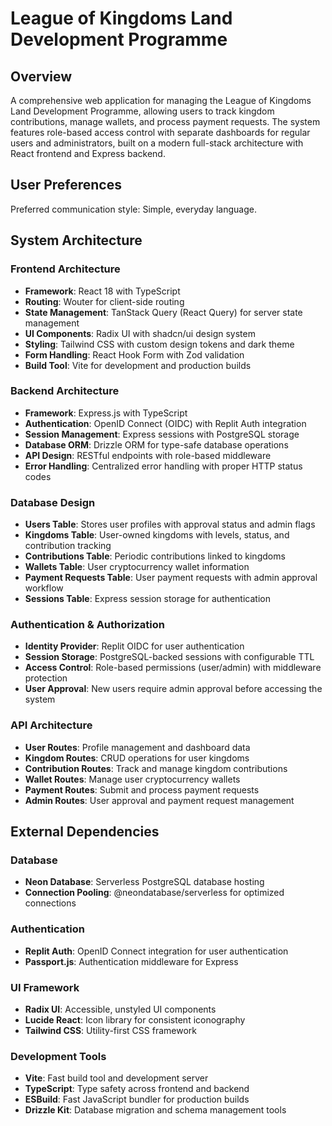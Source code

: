 # League of Kingdoms Land Development Programme

## Overview

A comprehensive web application for managing the League of Kingdoms Land Development Programme, allowing users to track kingdom contributions, manage wallets, and process payment requests. The system features role-based access control with separate dashboards for regular users and administrators, built on a modern full-stack architecture with React frontend and Express backend.

## User Preferences

Preferred communication style: Simple, everyday language.

## System Architecture

### Frontend Architecture
- **Framework**: React 18 with TypeScript
- **Routing**: Wouter for client-side routing
- **State Management**: TanStack Query (React Query) for server state management
- **UI Components**: Radix UI with shadcn/ui design system
- **Styling**: Tailwind CSS with custom design tokens and dark theme
- **Form Handling**: React Hook Form with Zod validation
- **Build Tool**: Vite for development and production builds

### Backend Architecture
- **Framework**: Express.js with TypeScript
- **Authentication**: OpenID Connect (OIDC) with Replit Auth integration
- **Session Management**: Express sessions with PostgreSQL storage
- **Database ORM**: Drizzle ORM for type-safe database operations
- **API Design**: RESTful endpoints with role-based middleware
- **Error Handling**: Centralized error handling with proper HTTP status codes

### Database Design
- **Users Table**: Stores user profiles with approval status and admin flags
- **Kingdoms Table**: User-owned kingdoms with levels, status, and contribution tracking
- **Contributions Table**: Periodic contributions linked to kingdoms
- **Wallets Table**: User cryptocurrency wallet information
- **Payment Requests Table**: User payment requests with admin approval workflow
- **Sessions Table**: Express session storage for authentication

### Authentication & Authorization
- **Identity Provider**: Replit OIDC for user authentication
- **Session Storage**: PostgreSQL-backed sessions with configurable TTL
- **Access Control**: Role-based permissions (user/admin) with middleware protection
- **User Approval**: New users require admin approval before accessing the system

### API Architecture
- **User Routes**: Profile management and dashboard data
- **Kingdom Routes**: CRUD operations for user kingdoms
- **Contribution Routes**: Track and manage kingdom contributions
- **Wallet Routes**: Manage user cryptocurrency wallets
- **Payment Routes**: Submit and process payment requests
- **Admin Routes**: User approval and payment request management

## External Dependencies

### Database
- **Neon Database**: Serverless PostgreSQL database hosting
- **Connection Pooling**: @neondatabase/serverless for optimized connections

### Authentication
- **Replit Auth**: OpenID Connect integration for user authentication
- **Passport.js**: Authentication middleware for Express

### UI Framework
- **Radix UI**: Accessible, unstyled UI components
- **Lucide React**: Icon library for consistent iconography
- **Tailwind CSS**: Utility-first CSS framework

### Development Tools
- **Vite**: Fast build tool and development server
- **TypeScript**: Type safety across frontend and backend
- **ESBuild**: Fast JavaScript bundler for production builds
- **Drizzle Kit**: Database migration and schema management tools